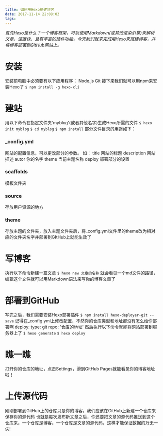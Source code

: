 ```yaml
---
title: 如何用Hexo搭建博客
date: 2017-11-14 22:08:03
tags:
---
```

*首先Hexo是什么？一个博客框架，可以使用Markdown(或其他渲染引擎)来解析文章，速度快、且有丰富的插件功能，今天我们就来完成用Hexo来搭建博客，并将博客部署到GitHub网站上。*
# 安装
安装前电脑中必须要有以下应用程序：
Node.js
Git
接下来我们就可以用npm来安装Hexo了
`$ npm install -g hexo-cli`
# 建站
用以下命令在指定文件夹'myblog'(或者其他名字)生成Hexo所需的文件
`$ hexo init myblog`
`$ cd myblog`
`$ npm install`
部分文件目录的用途如下：
### _config.yml
网站的配置信息，可以更改部分的参数。
如：
title 网站的标题
description 网站描述
autor 你的名字
theme 当前主题名称
deploy 部署部分的设置
### scaffolds
模板文件夹
### source
存放用户资源的地方
### theme
存放主题的文件夹，放入主题文件夹后，将_config.yml文件里的theme改为相对应的文件夹名字并部署到GItHub上就能生效了
# 写博客
执行以下命令新建一篇文章
`$ hexo new 文章的名称`
就会看见一个md文件的路径，编辑这个文件就可以用Markdown语法来写你的博客文章了
# 部署到GitHub
写完之后，我们需要安装Hexo部署插件
`$ npm install hexo-deployer-git --save`
记得在_config.yml上修改配置，不然你的仓库类型和地址都没有怎么给你部署啊
deploy:
  type: git
  repo: '仓库的地址'
然后执行以下命令就能将网站部署到服务器上了
`$ hexo generate`
`$ hexo deploy`
# 瞧一瞧
打开你的仓库的地址，点击Settings，滑到GitHub Pages就能看见你的博客地址啦！
# 上传源代码
刚刚部署到GitHub上的仓库只是你的博客，我们应该在GitHub上新建一个仓库来保存你的源代码
也就是每次发布新文章之后，你还要把文章的源代码推送到这个仓库来，一个仓库是博客，一个仓库是文章的源代码，这样才能保证数据的万无一失!